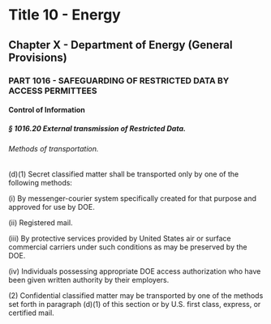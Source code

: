 
# Title 10 - Energy
## Chapter X - Department of Energy (General Provisions)
### PART 1016 - SAFEGUARDING OF RESTRICTED DATA BY ACCESS PERMITTEES
#### Control of Information
##### § 1016.20 External transmission of Restricted Data.
###### Methods of transportation.

(d)(1) Secret classified matter shall be transported only by one of the following methods:

(i) By messenger-courier system specifically created for that purpose and approved for use by DOE.

(ii) Registered mail.

(iii) By protective services provided by United States air or surface commercial carriers under such conditions as may be preserved by the DOE.

(iv) Individuals possessing appropriate DOE access authorization who have been given written authority by their employers.

(2) Confidential classified matter may be transported by one of the methods set forth in paragraph (d)(1) of this section or by U.S. first class, express, or certified mail.
